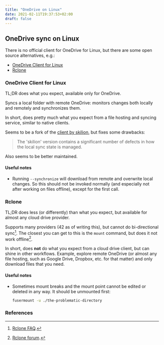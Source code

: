 ```yaml
---
title: "OneDrive on Linux"
date: 2021-02-11T19:37:53+02:00
draft: false
---
```


## OneDrive sync on Linux

There is no official client for OneDrive for Linux, but there are some open
source alternatives, e.g.:

- [OneDrive Client for Linux](https://github.com/abraunegg/onedrive)
- [Rclone](https://rclone.org/)

### OneDrive Client for Linux

TL;DR does what you expect, available only for OneDrive.

Syncs a local folder with remote OneDrive: monitors changes both locally and
remotely and synchronizes them. 

In short, does pretty much what you expect from a file hosting and syncing
service, similar to native clients.

Seems to be a fork of the
[client by skilion](https://github.com/skilion/onedrive), but fixes some
drawbacks:

> The 'skilion' version contains a significant number of defects in how the
> local sync state is managed.

Also seems to be better maintained.

#### Useful notes

- Running `--synchronize` will download from remote and overwrite local changes.
  So this should not be invoked normally (and especially not after working on
  files offline), except for the first call.

### Rclone

TL;DR does less (or differently) than what you expect, but available for almost
any cloud drive provider.

Supports many providers (42 as of writing this), but cannot do bi-directional
sync[^1]. The closest you can get to this is the `mount` command, but does it not
work offline[^2].

In short, does **not** do what you expect from a cloud drive client, but can
shine in other workflows. Example, explore remote OneDrive (or almost any file
hosting, such as Google Drive, Dropbox, etc. for that matter) and only download
files that you need.

#### Useful notes 

- Sometimes mount breaks and the mount point cannot be edited or deleted in any
  way. It should be unmounted first:

  ```bash
  fusermount -u ./the-problematic-directory
  ```

### References

[^1]: [Rclone FAQ](https://rclone.org/faq/#can-rclone-do-bi-directional-sync).
[^2]: [Rclone forum](https://forum.rclone.org/t/rclone-mount-save-files-for-offline-use-sync-in-background/10397/4).
